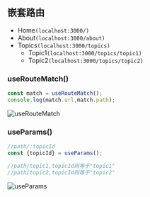 ## 嵌套路由

* Home`(localhost:3000/)`
* About`(localhost:3000/about)`
* Topics`(localhost:3000/topics)`
    * Topic1`(localhost:3000/topics/topic1)`
    * Topic2`(localhost:3000/topics/topic2)`


### useRouteMatch()
```javascript
const match = useRouteMatch();
console.log(match.url,match.path);
```
![useRouteMatch](https://img-blog.csdnimg.cn/2020080310341582.png?x-oss-process=image/watermark,type_ZmFuZ3poZW5naGVpdGk,shadow_10,text_aHR0cHM6Ly9ibG9nLmNzZG4ubmV0L3F6dzc1Mjg5MDkxMw==,size_16,color_FFFFFF,t_70)
### useParams()
```javascript
//path/:topicId
const {topicId} = useParams();

//path/topic1,topicId则等于"topic1"
//path/topic2,topicId则等于"topic2"
```
![useParams](https://img-blog.csdnimg.cn/20200803103927158.png?x-oss-process=image/watermark,type_ZmFuZ3poZW5naGVpdGk,shadow_10,text_aHR0cHM6Ly9ibG9nLmNzZG4ubmV0L3F6dzc1Mjg5MDkxMw==,size_16,color_FFFFFF,t_70)